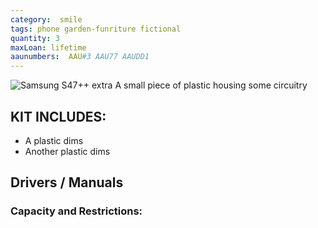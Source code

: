 ```yaml
---
category:  smile
tags: phone garden-funriture fictional
quantity: 3
maxLoan: lifetime
aaunumbers:  AAU#3 AAU77 AAUDD1
---
```

![Samsung S47++ extra](plastic.png)
A small piece of plastic housing some circuitry
## KIT INCLUDES:
- A plastic dims 
-  Another plastic dims

## Drivers / Manuals

### Capacity and Restrictions:
